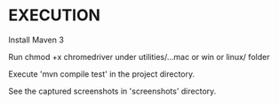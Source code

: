 # EXECUTION

Install Maven 3

Run chmod +x chromedriver under utilities/...mac or win or linux/ folder

Execute 'mvn compile test' in the project directory.

See the captured screenshots in 'screenshots' directory.

